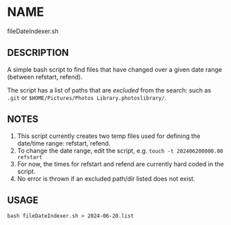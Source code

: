 # NAME  
fileDateIndexer.sh

## DESCRIPTION
A simple bash script to find files that have changed over a given date range (between refstart, refend).

The script has a list of paths that are *excluded* from the search: such as `.git` or `$HOME/Pictures/Photos Library.photoslibrary/`.

## NOTES  
1. This script currently creates two temp files used for defining the date/time range: refstart, refend.
2. To change the date range, edit the script, e.g.  `touch -t 202406200000.00 refstart`
3. For now, the times for refstart and refend are currently hard coded in the script.
4. No error is thrown if an excluded path/dir listed does not exist.

## USAGE
    bash fileDateIndexer.sh > 2024-06-20.list
  
